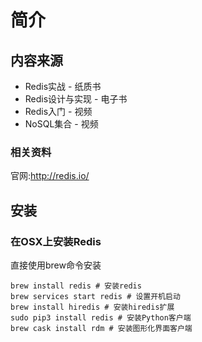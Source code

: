 # 简介
## 内容来源
* Redis实战 - 纸质书
* Redis设计与实现 - 电子书
* Redis入门 - 视频
* NoSQL集合 - 视频

### 相关资料
官网:http://redis.io/

## 安装
### 在OSX上安装Redis
直接使用brew命令安装
```
brew install redis # 安装redis
brew services start redis # 设置开机启动
brew install hiredis # 安装hiredis扩展
sudo pip3 install redis # 安装Python客户端
brew cask install rdm # 安装图形化界面客户端
```
